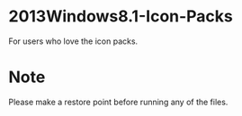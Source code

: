 # 2013Windows8.1-Icon-Packs
For users who love the icon packs.

# Note
Please make a restore point before running any of the files.
